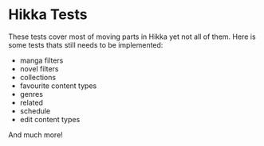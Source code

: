 # Hikka Tests

These tests cover most of moving parts in Hikka yet not all of them. Here is some tests thats still needs to be implemented:

- manga filters
- novel filters
- collections
- favourite content types
- genres
- related
- schedule
- edit content types

And much more!